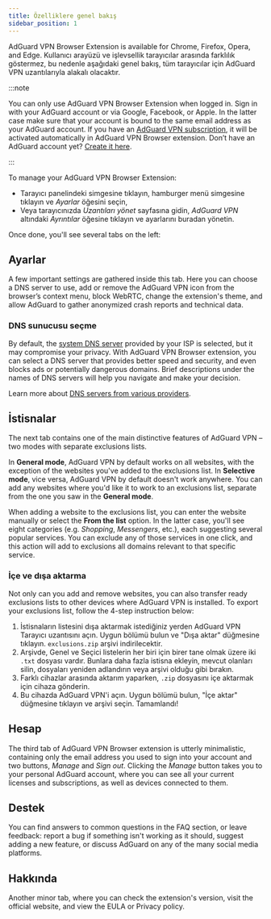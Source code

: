 ```yaml
---
title: Özelliklere genel bakış
sidebar_position: 1
---
```


AdGuard VPN Browser Extension is available for Chrome, Firefox, Opera, and Edge. Kullanıcı arayüzü ve işlevsellik tarayıcılar arasında farklılık göstermez, bu nedenle aşağıdaki genel bakış, tüm tarayıcılar için AdGuard VPN uzantılarıyla alakalı olacaktır.

:::note

You can only use AdGuard VPN Browser Extension when logged in. Sign in with your AdGuard account or via Google, Facebook, or Apple. In the latter case make sure that your account is bound to the same email address as your AdGuard account. If you have an [AdGuard VPN subscription](/general/subscription), it will be activated automatically in AdGuard VPN Browser extension. Don’t have an AdGuard account yet? [Create it here](https://auth.adguard.com/registration.html).

:::

To manage your AdGuard VPN Browser Extension:

- Tarayıcı panelindeki simgesine tıklayın, hamburger menü simgesine tıklayın ve *Ayarlar* öğesini seçin,
- Veya tarayıcınızda *Uzantıları yönet* sayfasına gidin, *AdGuard VPN* altındaki *Ayrıntılar* öğesine tıklayın ve ayarlarını buradan yönetin.

Once done, you'll see several tabs on the left:

## Ayarlar

A few important settings are gathered inside this tab. Here you can choose a DNS server to use, add or remove the AdGuard VPN icon from the browser’s context menu, block WebRTC, change the extension's theme, and allow AdGuard to gather anonymized crash reports and technical data.

### DNS sunucusu seçme

By default, the [system DNS server](https://adguard-dns.io/kb/general/dns-filtering/#what-is-dns) provided by your ISP is selected, but it may compromise your privacy. With AdGuard VPN Browser extension, you can select a DNS server that provides better speed and security, and even blocks ads or potentially dangerous domains. Brief descriptions under the names of DNS servers will help you navigate and make your decision.

Learn more about [DNS servers from various providers](https://adguard-dns.io/kb/general/dns-providers/).

## İstisnalar

The next tab contains one of the main distinctive features of AdGuard VPN – two modes with separate exclusions lists.

In **General mode**, AdGuard VPN by default works on all websites, with the exception of the websites you've added to the exclusions list. In **Selective mode**, vice versa, AdGuard VPN by default doesn't work anywhere. You can add any websites where you'd like it to work to an exclusions list, separate from the one you saw in the **General mode**.

When adding a website to the exclusions list, you can enter the website manually or select the **From the list** option. In the latter case, you'll see eight categories (e.g. *Shopping*, *Messengers*, etc.), each suggesting several popular services. You can exclude any of those services in one click, and this action will add to exclusions all domains relevant to that specific service.

### İçe ve dışa aktarma

Not only can you add and remove websites, you can also transfer ready exclusions lists to other devices where AdGuard VPN is installed. To export your exclusions list, follow the 4-step instruction below:

1. İstisnaların listesini dışa aktarmak istediğiniz yerden AdGuard VPN Tarayıcı uzantısını açın. Uygun bölümü bulun ve "Dışa aktar" düğmesine tıklayın. `exclusions.zip` arşivi indirilecektir.
1. Arşivde, Genel ve Seçici listelerin her biri için birer tane olmak üzere iki `.txt` dosyası vardır. Bunlara daha fazla istisna ekleyin, mevcut olanları silin, dosyaları yeniden adlandırın veya arşivi olduğu gibi bırakın.
1. Farklı cihazlar arasında aktarım yaparken, `.zip` dosyasını içe aktarmak için cihaza gönderin.
1. Bu cihazda AdGuard VPN'i açın. Uygun bölümü bulun, "İçe aktar" düğmesine tıklayın ve arşivi seçin. Tamamlandı!

## Hesap

The third tab of AdGuard VPN Browser extension is utterly minimalistic, containing only the email address you used to sign into your account and two buttons, *Manage* and *Sign out*. Clicking the *Manage* button takes you to your personal AdGuard account, where you can see all your current licenses and subscriptions, as well as devices connected to them.

## Destek

You can find answers to common questions in the FAQ section, or leave feedback: report a bug if something isn't working as it should, suggest adding a new feature, or discuss AdGuard on any of the many social media platforms.

## Hakkında

Another minor tab, where you can check the extension's version, visit the official website, and view the EULA or Privacy policy.
